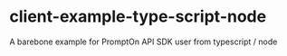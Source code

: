 # client-example-type-script-node
A barebone example for PromptOn API SDK user from typescript / node
